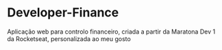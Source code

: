 # Developer-Finance
Aplicação web para controlo financeiro, criada a partir da Maratona Dev 1 da Rocketseat, personalizada ao meu gosto

